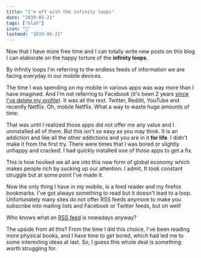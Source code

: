 ```yaml
---
title: "I'm off with the infinity loops"
date: "2019-05-21"
tags: ["blah"]
icon: "🎡"
lastmod: "2019-05-21"
---
```



Now that I have more free time and I can totally write new posts on this blog I can elaborate on the happy torture of the **infinity loops**.

By infinity loops I'm referring to the endless feeds of information we are facing everyday in our mobile devices.

The time I was spending on my mobile in various apps was way more than I have imagined. And I'm not referring to Facebook (it's been 2 years [since I've delete my profile](quitting-facebook-made-me-happy/)). It was all the rest. Twitter, Reddit, YouTube and recently Netflix. Oh, mobile Netflix. What a way to waste huge amounts of time.

That was until I realized those apps did not offer me any value and I uninstalled all of them. But this isn't so easy as you may think. It is an addiction and like all the other addictions and you are in it **for life**. I didn't make it from the first try. There were times that I was bored or slightly unhappy and cracked. I had quickly installed one of those apps to get a fix.

This is how hooked we all are into this new form of global economy which makes people rich by sucking up our attention. I admit, It took constant struggle but at some point I've made it.

Now the only thing I have in my mobile, is a feed reader and my firefox bookmarks. I've got always something to read but it doesn't lead to a loop. Unfortunately many sites do not offer RSS feeds anymore to make you subscribe into mailing lists and Facebook or Twitter feeds, but oh well!

Who knows what an [RSS feed](https://en.wikipedia.org/wiki/Rss) is nowadays anyway?

The upside from all this? From the time I did this choice, I've been reading more physical books, and I have time to get bored, which had led me to some interesting ideas at last. So, I guess this whole deal is something worth struggling for.
